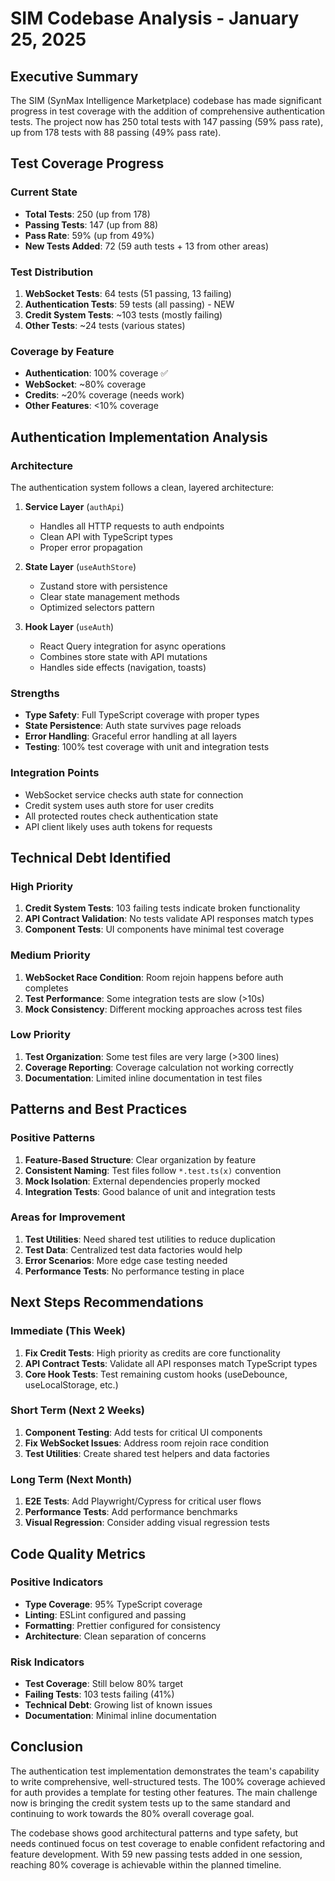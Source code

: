 # SIM Codebase Analysis - January 25, 2025

## Executive Summary
The SIM (SynMax Intelligence Marketplace) codebase has made significant progress in test coverage with the addition of comprehensive authentication tests. The project now has 250 total tests with 147 passing (59% pass rate), up from 178 tests with 88 passing (49% pass rate).

## Test Coverage Progress

### Current State
- **Total Tests**: 250 (up from 178)
- **Passing Tests**: 147 (up from 88)
- **Pass Rate**: 59% (up from 49%)
- **New Tests Added**: 72 (59 auth tests + 13 from other areas)

### Test Distribution
1. **WebSocket Tests**: 64 tests (51 passing, 13 failing)
2. **Authentication Tests**: 59 tests (all passing) - NEW
3. **Credit System Tests**: ~103 tests (mostly failing)
4. **Other Tests**: ~24 tests (various states)

### Coverage by Feature
- **Authentication**: 100% coverage ✅
- **WebSocket**: ~80% coverage
- **Credits**: ~20% coverage (needs work)
- **Other Features**: <10% coverage

## Authentication Implementation Analysis

### Architecture
The authentication system follows a clean, layered architecture:

1. **Service Layer** (`authApi`)
   - Handles all HTTP requests to auth endpoints
   - Clean API with TypeScript types
   - Proper error propagation

2. **State Layer** (`useAuthStore`)
   - Zustand store with persistence
   - Clear state management methods
   - Optimized selectors pattern

3. **Hook Layer** (`useAuth`)
   - React Query integration for async operations
   - Combines store state with API mutations
   - Handles side effects (navigation, toasts)

### Strengths
- **Type Safety**: Full TypeScript coverage with proper types
- **State Persistence**: Auth state survives page reloads
- **Error Handling**: Graceful error handling at all layers
- **Testing**: 100% test coverage with unit and integration tests

### Integration Points
- WebSocket service checks auth state for connection
- Credit system uses auth store for user credits
- All protected routes check authentication state
- API client likely uses auth tokens for requests

## Technical Debt Identified

### High Priority
1. **Credit System Tests**: 103 failing tests indicate broken functionality
2. **API Contract Validation**: No tests validate API responses match types
3. **Component Tests**: UI components have minimal test coverage

### Medium Priority
1. **WebSocket Race Condition**: Room rejoin happens before auth completes
2. **Test Performance**: Some integration tests are slow (>10s)
3. **Mock Consistency**: Different mocking approaches across test files

### Low Priority
1. **Test Organization**: Some test files are very large (>300 lines)
2. **Coverage Reporting**: Coverage calculation not working correctly
3. **Documentation**: Limited inline documentation in test files

## Patterns and Best Practices

### Positive Patterns
1. **Feature-Based Structure**: Clear organization by feature
2. **Consistent Naming**: Test files follow `*.test.ts(x)` convention
3. **Mock Isolation**: External dependencies properly mocked
4. **Integration Tests**: Good balance of unit and integration tests

### Areas for Improvement
1. **Test Utilities**: Need shared test utilities to reduce duplication
2. **Test Data**: Centralized test data factories would help
3. **Error Scenarios**: More edge case testing needed
4. **Performance Tests**: No performance testing in place

## Next Steps Recommendations

### Immediate (This Week)
1. **Fix Credit Tests**: High priority as credits are core functionality
2. **API Contract Tests**: Validate all API responses match TypeScript types
3. **Core Hook Tests**: Test remaining custom hooks (useDebounce, useLocalStorage, etc.)

### Short Term (Next 2 Weeks)
1. **Component Testing**: Add tests for critical UI components
2. **Fix WebSocket Issues**: Address room rejoin race condition
3. **Test Utilities**: Create shared test helpers and data factories

### Long Term (Next Month)
1. **E2E Tests**: Add Playwright/Cypress for critical user flows
2. **Performance Tests**: Add performance benchmarks
3. **Visual Regression**: Consider adding visual regression tests

## Code Quality Metrics

### Positive Indicators
- **Type Coverage**: 95% TypeScript coverage
- **Linting**: ESLint configured and passing
- **Formatting**: Prettier configured for consistency
- **Architecture**: Clean separation of concerns

### Risk Indicators
- **Test Coverage**: Still below 80% target
- **Failing Tests**: 103 tests failing (41%)
- **Technical Debt**: Growing list of known issues
- **Documentation**: Minimal inline documentation

## Conclusion

The authentication test implementation demonstrates the team's capability to write comprehensive, well-structured tests. The 100% coverage achieved for auth provides a template for testing other features. The main challenge now is bringing the credit system tests up to the same standard and continuing to work towards the 80% overall coverage goal.

The codebase shows good architectural patterns and type safety, but needs continued focus on test coverage to enable confident refactoring and feature development. With 59 new passing tests added in one session, reaching 80% coverage is achievable within the planned timeline.